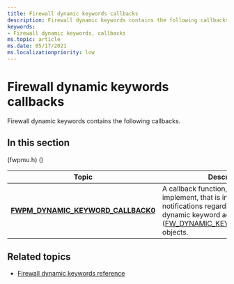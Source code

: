 ```yaml
---
title: Firewall dynamic keywords callbacks
description: Firewall dynamic keywords contains the following callbacks.
keywords:
- Firewall dynamic keywords, callbacks
ms.topic: article
ms.date: 05/17/2021
ms.localizationpriority: low
---
```


# Firewall dynamic keywords callbacks

Firewall dynamic keywords contains the following callbacks.

## In this section

 (fwpmu.h) ()

| Topic | Description |
|-|-|
| [**FWPM_DYNAMIC_KEYWORD_CALLBACK0**](/windows/win32/api/fwpmu/nc-fwpmu-fwpm_dynamic_keyword_callback0) | A callback function, which you implement, that is invoked with notifications regarding changes to dynamic keyword address ([FW_DYNAMIC_KEYWORD_ADDRESS0](/windows/win32/api/netfw/ns-netfw-fw_dynamic_keyword_address0)) objects. |

## Related topics

* [Firewall dynamic keywords reference](firewall-dynamic-keywords-reference.md)
